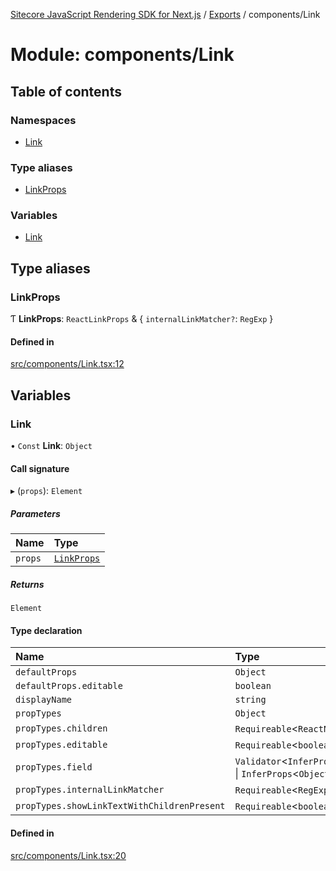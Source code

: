 [Sitecore JavaScript Rendering SDK for Next.js](../README.md) / [Exports](../modules.md) / components/Link

# Module: components/Link

## Table of contents

### Namespaces

- [Link](components_Link.Link.md)

### Type aliases

- [LinkProps](components_Link.md#linkprops)

### Variables

- [Link](components_Link.md#link)

## Type aliases

### LinkProps

Ƭ **LinkProps**: `ReactLinkProps` & { `internalLinkMatcher?`: `RegExp`  }

#### Defined in

[src/components/Link.tsx:12](https://github.com/Sitecore/jss/blob/bd756fd2/packages/sitecore-jss-nextjs/src/components/Link.tsx#L12)

## Variables

### Link

• `Const` **Link**: `Object`

#### Call signature

▸ (`props`): `Element`

##### Parameters

| Name | Type |
| :------ | :------ |
| `props` | [`LinkProps`](components_Link.md#linkprops) |

##### Returns

`Element`

#### Type declaration

| Name | Type |
| :------ | :------ |
| `defaultProps` | `Object` |
| `defaultProps.editable` | `boolean` |
| `displayName` | `string` |
| `propTypes` | `Object` |
| `propTypes.children` | `Requireable`<`ReactNodeLike`\> |
| `propTypes.editable` | `Requireable`<`boolean`\> |
| `propTypes.field` | `Validator`<`InferProps`<`Object`\> \| `InferProps`<`Object`\>\> |
| `propTypes.internalLinkMatcher` | `Requireable`<`RegExp`\> |
| `propTypes.showLinkTextWithChildrenPresent` | `Requireable`<`boolean`\> |

#### Defined in

[src/components/Link.tsx:20](https://github.com/Sitecore/jss/blob/bd756fd2/packages/sitecore-jss-nextjs/src/components/Link.tsx#L20)

